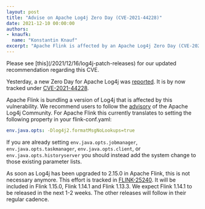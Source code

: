 ```yaml
---
layout: post
title: "Advise on Apache Log4j Zero Day (CVE-2021-44228)"
date: 2021-12-10 00:00:00
authors:
- knaufk:
  name: "Konstantin Knauf"
excerpt: "Apache Flink is affected by an Apache Log4j Zero Day (CVE-2021-44228). This blog post contains advise for users on how to address this."
---
```


<div class="alert alert-info" markdown="1">
Please see [this](/2021/12/16/log4j-patch-releases) for our updated recommendation regarding this CVE.
</div>


Yesterday, a new Zero Day for Apache Log4j was [reported](https://www.cyberkendra.com/2021/12/apache-log4j-vulnerability-details-and.html). 
It is by now tracked under [CVE-2021-44228](https://nvd.nist.gov/vuln/detail/CVE-2021-44228). 

Apache Flink is bundling a version of Log4j that is affected by this vulnerability. 
We recommend users to follow the [advisory](https://logging.apache.org/log4j/2.x/security.html) of the Apache Log4j Community. 
For Apache Flink this currently translates to setting the following property in your flink-conf.yaml:

```yaml
env.java.opts: -Dlog4j2.formatMsgNoLookups=true
```

If you are already setting `env.java.opts.jobmanager`, `env.java.opts.taskmanager`, `env.java.opts.client`, or `env.java.opts.historyserver` you should instead add the system change to those existing parameter lists.

As soon as Log4j has been upgraded to 2.15.0 in Apache Flink, this is not necessary anymore. 
This effort is tracked in [FLINK-25240](https://issues.apache.org/jira/browse/FLINK-25240). 
It will be included in Flink 1.15.0, Flink 1.14.1 and Flink 1.13.3.
We expect Flink 1.14.1 to be released in the next 1-2 weeks.
The other releases will follow in their regular cadence.
